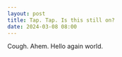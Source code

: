 ```yaml
---
layout: post
title: Tap. Tap. Is this still on?
date: 2024-03-08 08:00
---
```

Cough. Ahem. Hello again world.
